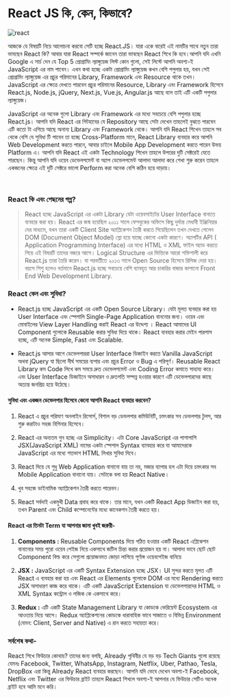 # React JS কি, কেন, কিভাবে?


![react](https://media.licdn.com/dms/image/C5612AQEPmt1GFjI2GA/article-inline_image-shrink_400_744/0/1630563505535?e=2147483647&v=beta&t=ujswVn31F8RIhEDdy_Kl5v3fv_skUZDYZ4yHCZw9_98)

<p>
আজকে যে বিষয়টি নিয়ে আলোচনা করবো সেটি হচ্ছে React.JS। যারা একে বারেই এই নামটির সাথে নতুন তারা ভাবছেন React কি? আবার যারা React সম্পর্কে জানেন তারা ভাবছেন React শিখে কি হবে।আপনি যদি এখনি Google এ সার্চ দেন যে Top 5 প্রোগ্রামিং ল্যাঙ্গুয়েজ লিস্ট কোন গুলো, সেই লিস্টে আপনি অবশ্য-ই JavaScript এর নাম পাবেন। এখন কথা হচ্ছে একটা প্রোগ্রামিং ল্যাঙ্গুয়েজ কখন বেশি পপুলার হয়, যখন সেই প্রোগ্রামিং ল্যাঙ্গুয়েজ এর প্রচুর পরিমানের Library, Framework এবং Resource থাকে তখন। JavaScript এর ক্ষেত্রে দেখতে পারবেন প্রচুর পরিমানের Resource, Library এবং Framework হিসেবে React.js, Node.js, jQuery, Next.js, Vue.js, Angular.js আছে বলে তাই এটি একটি পপুলার ল্যাঙ্গুয়েজ।
</p>

<p>
JavaScript এর অনেক গুলো Library এবং Framework এর মধ্যে সবচেয়ে বেশি পপুলার হচ্ছে React.js। আপনি যদি React এর গিটহাবের যে Repository আছে সেটা দেখেন তাহলেই বুঝতে পারবেন এটি কতো টা এগিয়ে আছে অনান্য Library এবং Framework থেকে। আপনি যদি React শিখেন তাহলে সব থেকে বেশি যে সুবিধা টি পাবেন তা হচ্ছে Cross-Platform মানে, React Library ব্যবহার করে আপনি Web Development করতে পারনে, আবার চাইলে Mobile App Development করতে পারেন উভয় Platform এ। আপনি যদি React এই একটা Technology শিখেন তাহলে উপরের দুটি সেক্টরেই যেতে পারছেন। কিন্তু আপনি যদি ওয়েব ডেভেলপমেন্ট বা অ্যাপ ডেভেলপমেন্ট আলাদা আলাদা করে শেখা শুরু করেন তাহলে একজনের ক্ষেত্রে এই দুটি সেক্টরে ভালো Perform করা অনেক বেশি কঠিন হয়ে দাড়ায়।
</p>
<br>
<p>
<h3>React কি এবং পেছনের গল্প?</h3>
</p>

> React হচ্ছে JavaScript এর একটা Library যেটা ওয়েবসাইটের User Interface বানাতে ব্যবহার করা হয়। React এর জন্ম হয়েছিল ২০১১ সালে ফেসবুকের অফিসে কিছু দুর্দান্ত মেধাবী ইঞ্জিনিয়ার দের মাধ্যমে, যখন তারা একটি Client Site অ্যাপ্লিকেশন তৈরী করতে গিয়েছিলেন তখন দেখতে পেলেন DOM (Document Object Model) স্লো হয়ে যাচ্ছে কোনো একটা কারণে। অ্যাপটির API ( Application Programming Interface) এর মধ্যে HTML ও XML ফাইল অ্যাড করতে গিয়ে এই বিষয়টি তাদের নজরে আসে। Logical Structure এর ভিত্তিকে আরো শক্তিশালী করে React.js তারা তৈরি করেন। যা পরবর্তীতে ২০১৩ সালে Open Source হিসেবে রিলিজ দেয়া হয়। বয়সে শিশু হলেও বর্তমানে React.js হচ্ছে সবচেয়ে বেশি ব্যাবহৃত আর চাকরির বাজার কাপানো Front End Web Development Library.

<p>
<h3>React কেন এবং সুবিধা?</h3>
</p>

+ React.js হচ্ছে JavaScript এর একটি Open Source Library। যেটা মূলত ব্যবহার করা হয় User Interface এবং স্পেশালি Single-Page Application বাননোর জন্য। ওয়েব এবং মোবাইলের View Layer Handling করাই React এর উদ্দেশ্য । React আমাদের UI Component গুলোকে Reusable করার সুবিধা দিয়ে থাকে। React ব্যবহার করার মেইন পারপাস হচ্ছে, এটি অনেক Simple, Fast এবং Scalable.

+ React.js আসার আগে ডেভেলপাররা User Interface ডিজাইন করতে Vanilla JavaScript অথবা jQuery যা ছিলো দীর্ঘ সময়ের ব্যপার এবং প্রচুর Error ও Bug এ পরিপূর্ণ। Reusable React Library কম Code লিখে কম সময়ে দ্রুত ডেভেলপমেন্ট এবং Coding Error কমাতে সাহায্য করে। এবং User Interface ডিজাইনে অসাধারন ও দ্রুতগতি সম্পন্ন হওয়ার কারণে এটি ডেভেলপারদের কাছে অত্যন্ত জনপ্রিয় হয়ে উঠেছে।

<p>
<h4>সুবিধা এবং একজন ডেভেলপার হিসেবে কেনো আপনি React ব্যবহার করবেন?</h4>
</p>

1. React এ প্রচুর পরিমাণ অনলাইন রিসোর্স, বিশাল বড় ডেভলপার কমিউনিটি, চমৎকার সব ডেভলপার টুলস, আর শুরু করাটাও সহজ বিগিনার হিসেবে।

2. React এর অন্যতম গুন হচ্ছে এর Simplicity। এটা Core JavaScript এর পাশাপাশি JSX(JavaScript XML) নামের একটা স্পেশাল Syntax ব্যাবহার করে যা আমাদেরকে JavaScript এর মধ্যে শতভাগ HTML লিখার সুবিধা দিবে।

3. React দিয়ে যে শুধু Web Application বানানো যায় তা নয়, মজার ব্যাপার হল এটা দিয়ে চমৎকার সব Mobile Application বানানো যায়। সেটাকে বলা হয় React Native।

4. খুব সহজে ডাইনামিক অ্যাপ্লিকেশন তৈরী করতে পারেবন।

5. React সর্বদাই একমুখী Data প্রবাহ করে থাকে। তার মানে, যখন একটি 
React App ডিজাইন করা হয়, তখন Parent এবং Child কম্পোনেন্টের মধ্যে কানেকশন তৈরী করতে হয়।


<p>
<h4> React এর তিনটা Term যা আপনার জানা খুবই জরুরী- </h4>
</p>

1. <b>Components :</b> Reusable Components দিয়ে গঠিত হওয়ার একটি React এপ্লিকেশন বানানোর সময় পুরো ওয়েব পেইজ নিয়ে একসাথে জটিল চিন্তা করার প্রয়োজন হয় না। আলাদা ভাবে ছোট ছোট Component বিল্ড করে সেগুলো প্রয়োজনমত জোড়া লাগিয়ে পূর্ণাঙ্গ ওয়েবপেইজ বানিয়ে

2. <b>JSX :</b> JavaScript এর একটি Syntax Extension হচ্ছে JSX। UI সুন্দর করতে মূলত এটি React এ ব্যবহার করা হয় এবং React এর Elements গুলোকে DOM এর মধ্যে Rendering করতে JSX অসাধারণ কাজ করে থাকে। এটি একটি JavaScript Extension যা ডেভেলপারদের HTML ও XML Syntax কন্ট্রোল ও লজিক কে একসাথে করে।

3. <b>Redux :</b> এটি একটি State Management Library যা কোডকে ভেরিয়েন্ট Ecosystem এর আওতায় নিয়ে আসে। Redux অ্যাপ্লিকেশনের কোডকে ধারাবাহিক ভাবে সাজাতে ও বিভিন্ন Environment (যেমন: Client, Server and Native) এ রান করতে সহায়তা করে।

<p>
<h3> সর্বশেষ কথা- </h3>
</p>

<p>
React শিখে ফিউচার কোথায়? তাদের জন্য বলছি, Already পৃথিবীর যে বড় বড় Tech Giants গুলো রয়েছে যেমনঃ Facebook, Twitter, WhatsApp, Instagram, Netflix, Uber, Pathao, Tesla, DropBox এরা কিন্তু Already React ব্যবহার করছেন। আপনি যদি ভেবে দেখেন অবশ্য-ই Facebook, Netflix এবং Twitter এর ফিউচার ব্রাইট তাহলে React শিখলে অবশ্য-ই আপনার যে ফিউচার সেটিও অনেক ব্রাইট হবে আমি মনে করি।

 </p>